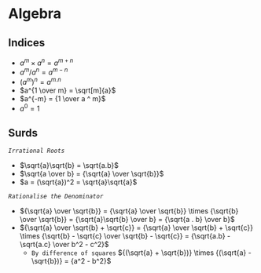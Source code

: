 # Algebra

## Indices
* $a^m \times a^n = a ^ {m + n}$
* $a^m / a^n = a ^ {m - n}$
* $(a^m)^n = a ^ {m.n}$
* $a^{1 \over m} = \sqrt[m]{a}$
* $a^{-m} = {1 \over a ^ m}$
* $a^0 = 1$

## Surds
*`Irrational Roots`*
* $\sqrt{a}\sqrt{b} = \sqrt{a.b}$
* $\sqrt{a \over b} = {\sqrt{a} \over \sqrt{b}}$
* $a = (\sqrt{a})^2 = \sqrt{a}\sqrt{a}$

*`Rationalise the Denominator`*
- ${\sqrt{a} \over \sqrt{b}} = {\sqrt{a} \over \sqrt{b}} \times {\sqrt{b} \over \sqrt{b}} = {\sqrt{a}\sqrt{b} \over b} = {\sqrt{a . b} \over b}$
- ${\sqrt{a} \over \sqrt{b} + \sqrt{c}} = {\sqrt{a} \over \sqrt{b} + \sqrt{c}} \times {\sqrt{b} - \sqrt{c} \over \sqrt{b} - \sqrt{c}} = {\sqrt{a.b} - \sqrt{a.c} \over b^2 - c^2}$
  * `By difference of squares` ${(\sqrt{a} + \sqrt{b})} \times {(\sqrt{a} - \sqrt{b})} = {a^2 - b^2}$
